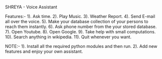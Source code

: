 SHREYA - Voice Assistant

Features:-
1). Ask time.
2). Play Music.
3). Weather Report.
4). Send E-mail all over the voice.
5). Make your database collection of your persons to reach them instantly.
6). Ask phone number from the your stored database.
7). Open Youtube.
8). Open Google.
9). Take help with small computations.
10). Search anything in wikipedia.
11). Quit whenever you want.

NOTE:-
1). Install all the required python modules and then run.
2). Add new features and enjoy your own assistant.
